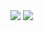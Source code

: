 <img src="https://github.com/pejmanbtc/pejmanbtc/assets/95918753/b878a09d-c548-4783-89cc-1c2038ad1673">
<img width:"10px" height:"10px" src="https://github.com/pejmanbtc/pejmanbtc/assets/95918753/b878a09d-c548-4783-89cc-1c2038ad1673">
